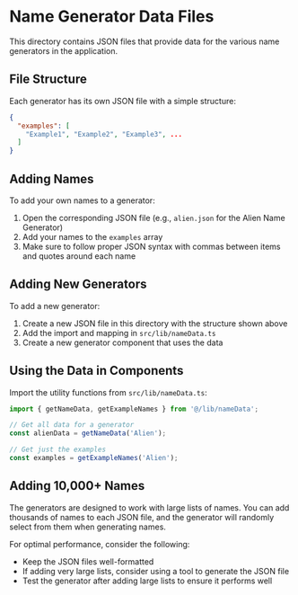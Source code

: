 # Name Generator Data Files

This directory contains JSON files that provide data for the various name generators in the application.

## File Structure

Each generator has its own JSON file with a simple structure:

```json
{
  "examples": [
    "Example1", "Example2", "Example3", ...
  ]
}
```

## Adding Names

To add your own names to a generator:

1. Open the corresponding JSON file (e.g., `alien.json` for the Alien Name Generator)
2. Add your names to the `examples` array
3. Make sure to follow proper JSON syntax with commas between items and quotes around each name

## Adding New Generators

To add a new generator:

1. Create a new JSON file in this directory with the structure shown above
2. Add the import and mapping in `src/lib/nameData.ts`
3. Create a new generator component that uses the data

## Using the Data in Components

Import the utility functions from `src/lib/nameData.ts`:

```typescript
import { getNameData, getExampleNames } from '@/lib/nameData';

// Get all data for a generator
const alienData = getNameData('Alien');

// Get just the examples
const examples = getExampleNames('Alien');
```

## Adding 10,000+ Names

The generators are designed to work with large lists of names. You can add thousands of names to each JSON file, and the generator will randomly select from them when generating names.

For optimal performance, consider the following:
- Keep the JSON files well-formatted
- If adding very large lists, consider using a tool to generate the JSON file
- Test the generator after adding large lists to ensure it performs well 